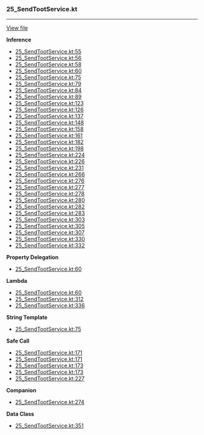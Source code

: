 ### 25_SendTootService.kt
---
[View file](../../recall_analyzed/25_SendTootService.kt)

**Inference**

 - [25_SendTootService.kt:55](../../recall_analyzed/25_SendTootService.kt#L55)
 - [25_SendTootService.kt:56](../../recall_analyzed/25_SendTootService.kt#L56)
 - [25_SendTootService.kt:58](../../recall_analyzed/25_SendTootService.kt#L58)
 - [25_SendTootService.kt:60](../../recall_analyzed/25_SendTootService.kt#L60)
 - [25_SendTootService.kt:75](../../recall_analyzed/25_SendTootService.kt#L75)
 - [25_SendTootService.kt:79](../../recall_analyzed/25_SendTootService.kt#L79)
 - [25_SendTootService.kt:84](../../recall_analyzed/25_SendTootService.kt#L84)
 - [25_SendTootService.kt:89](../../recall_analyzed/25_SendTootService.kt#L89)
 - [25_SendTootService.kt:123](../../recall_analyzed/25_SendTootService.kt#L123)
 - [25_SendTootService.kt:126](../../recall_analyzed/25_SendTootService.kt#L126)
 - [25_SendTootService.kt:137](../../recall_analyzed/25_SendTootService.kt#L137)
 - [25_SendTootService.kt:148](../../recall_analyzed/25_SendTootService.kt#L148)
 - [25_SendTootService.kt:158](../../recall_analyzed/25_SendTootService.kt#L158)
 - [25_SendTootService.kt:161](../../recall_analyzed/25_SendTootService.kt#L161)
 - [25_SendTootService.kt:182](../../recall_analyzed/25_SendTootService.kt#L182)
 - [25_SendTootService.kt:198](../../recall_analyzed/25_SendTootService.kt#L198)
 - [25_SendTootService.kt:224](../../recall_analyzed/25_SendTootService.kt#L224)
 - [25_SendTootService.kt:226](../../recall_analyzed/25_SendTootService.kt#L226)
 - [25_SendTootService.kt:231](../../recall_analyzed/25_SendTootService.kt#L231)
 - [25_SendTootService.kt:266](../../recall_analyzed/25_SendTootService.kt#L266)
 - [25_SendTootService.kt:276](../../recall_analyzed/25_SendTootService.kt#L276)
 - [25_SendTootService.kt:277](../../recall_analyzed/25_SendTootService.kt#L277)
 - [25_SendTootService.kt:278](../../recall_analyzed/25_SendTootService.kt#L278)
 - [25_SendTootService.kt:280](../../recall_analyzed/25_SendTootService.kt#L280)
 - [25_SendTootService.kt:282](../../recall_analyzed/25_SendTootService.kt#L282)
 - [25_SendTootService.kt:283](../../recall_analyzed/25_SendTootService.kt#L283)
 - [25_SendTootService.kt:303](../../recall_analyzed/25_SendTootService.kt#L303)
 - [25_SendTootService.kt:305](../../recall_analyzed/25_SendTootService.kt#L305)
 - [25_SendTootService.kt:307](../../recall_analyzed/25_SendTootService.kt#L307)
 - [25_SendTootService.kt:330](../../recall_analyzed/25_SendTootService.kt#L330)
 - [25_SendTootService.kt:332](../../recall_analyzed/25_SendTootService.kt#L332)

**Property Delegation**

 - [25_SendTootService.kt:60](../../recall_analyzed/25_SendTootService.kt#L60)

**Lambda**

 - [25_SendTootService.kt:60](../../recall_analyzed/25_SendTootService.kt#L60)
 - [25_SendTootService.kt:312](../../recall_analyzed/25_SendTootService.kt#L312)
 - [25_SendTootService.kt:336](../../recall_analyzed/25_SendTootService.kt#L336)

**String Template**

 - [25_SendTootService.kt:75](../../recall_analyzed/25_SendTootService.kt#L75)

**Safe Call**

 - [25_SendTootService.kt:171](../../recall_analyzed/25_SendTootService.kt#L171)
 - [25_SendTootService.kt:171](../../recall_analyzed/25_SendTootService.kt#L171)
 - [25_SendTootService.kt:173](../../recall_analyzed/25_SendTootService.kt#L173)
 - [25_SendTootService.kt:173](../../recall_analyzed/25_SendTootService.kt#L173)
 - [25_SendTootService.kt:227](../../recall_analyzed/25_SendTootService.kt#L227)

**Companion**

 - [25_SendTootService.kt:274](../../recall_analyzed/25_SendTootService.kt#L274)

**Data Class**

 - [25_SendTootService.kt:351](../../recall_analyzed/25_SendTootService.kt#L351)
